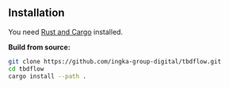 ## Installation

You need [Rust and Cargo](https://www.rust-lang.org/tools/install) installed.

**Build from source:**
```bash
git clone https://github.com/ingka-group-digital/tbdflow.git
cd tbdflow
cargo install --path .
```
